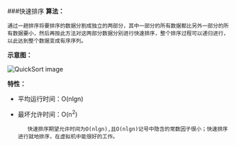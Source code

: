 ###快速排序
**算法：**

	通过一趟排序将要排序的数据分割成独立的两部分，其中一部分的所有数据都比另外一部分的所有数据要小，然后再按此方法对这两部分数据分别进行快速排序，整个排序过程可以递归进行，以此达到整个数据变成有序序列。
	
**示意图：**
	
![QuickSort image][1]

**特性：**

* 平均运行时间：O(nlgn)
* 最坏允许时间：O(n<sup>2</sup>)

         快速排序期望允许时间为O(nlgn),且O(nlgn)记号中隐含的常数因子很小；快速排序进行就地排序，在虚拟机中能很好的工作。




[1]:http://f.hiphotos.baidu.com/baike/s%3D220/sign=2785ee7e918fa0ec7bc7630f1696594a/b7003af33a87e950707fdf2110385343fbf2b416.jpg